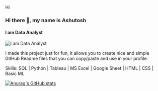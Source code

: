 Hi
### Hi there 👋, my name is Ashutosh
#### I am Data Analyst
![I am Data Analyst](https://jaiswal-ashutosh.github.io)

I made this project just for fun, it allows you to create nice and simple GitHub Readme files that you can copy/paste and use in your profile.

Skills: SQL | Python | Tableau | MS Excel | Google Sheet | HTML | CSS | Basic ML






[![Anurag's GitHub stats](https://github-readme-stats.vercel.app/api?username=jaiswal-ashutosh)](https://github.com/anuraghazra/github-readme-stats)

